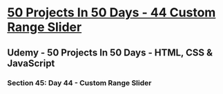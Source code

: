 # [50 Projects In 50 Days - 44 Custom Range Slider](https://arpadgbondor.github.io/50_Projects_In_50_Days-44_Custom_Range_Slider/)

## Udemy - 50 Projects In 50 Days - HTML, CSS & JavaScript
### Section 45: Day 44 - Custom Range Slider

